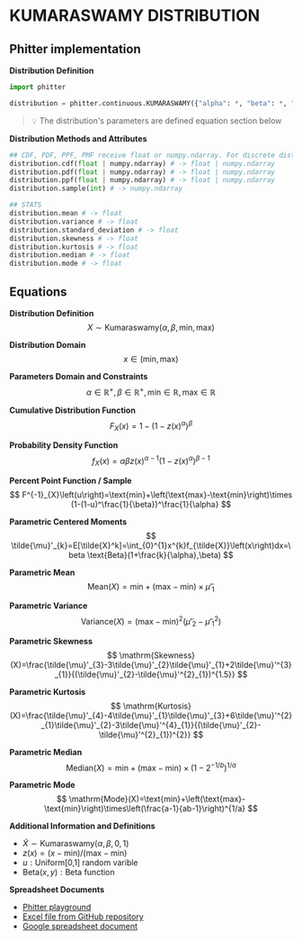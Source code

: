 # KUMARASWAMY DISTRIBUTION

## Phitter implementation

**Distribution Definition**

```python
import phitter

distribution = phitter.continuous.KUMARASWAMY({"alpha": *, "beta": *, "min": *, "max": *})
```

> 💡 The distribution's parameters are defined equation section below

**Distribution Methods and Attributes**

```python
## CDF, PDF, PPF, PMF receive float or numpy.ndarray. For discrete distributions PMF instead of PDF. Parameters notation are in description of ditribution
distribution.cdf(float | numpy.ndarray) # -> float | numpy.ndarray
distribution.pdf(float | numpy.ndarray) # -> float | numpy.ndarray
distribution.ppf(float | numpy.ndarray) # -> float | numpy.ndarray
distribution.sample(int) # -> numpy.ndarray

## STATS
distribution.mean # -> float
distribution.variance # -> float
distribution.standard_deviation # -> float
distribution.skewness # -> float
distribution.kurtosis # -> float
distribution.median # -> float
distribution.mode # -> float
```

## Equations

**Distribution Definition**
$$ X\sim\mathrm{Kumaraswamy}\left(\alpha,\beta,\text{min},\text{max}\right) $$

**Distribution Domain**
$$ x\in\left(\text{min},\text{max}\right) $$

**Parameters Domain and Constraints**
$$ \alpha\in\mathbb{R}^{+}, \beta\in\mathbb{R}^{+}, \text{min}\in\mathbb{R}, \text{max}\in\mathbb{R} $$

**Cumulative Distribution Function**
$$ F_{X}\left(x\right)=1-(1-z(x)^\alpha)^\beta $$

**Probability Density Function**
$$ f_{X}\left(x\right)=\alpha \beta z(x)^{\alpha-1}(1-z(x)^\alpha)^{\beta-1} $$

**Percent Point Function / Sample**
$$ F^{-1}_{X}\left(u\right)=\text{min}+\left(\text{max}-\text{min}\right)\times (1-(1-u)^\frac{1}{\beta})^\frac{1}{\alpha} $$

**Parametric Centered Moments**
$$ \tilde{\mu}'_{k}=E[\tilde{X}^k]=\int_{0}^{1}x^{k}f_{\tilde{X}}\left(x\right)dx=\beta \text{Beta}(1+\frac{k}{\alpha},\beta) $$

**Parametric Mean**
$$ \mathrm{Mean}(X)=\text{min}+\left(\text{max}-\text{min}\right)\times \tilde{\mu}'_{1} $$

**Parametric Variance**
$$ \mathrm{Variance}(X)=\left(\text{max}-\text{min}\right)^{2}(\tilde{\mu}'_{2}-\tilde{\mu}'^{2}_{1}) $$

**Parametric Skewness**
$$ \mathrm{Skewness}(X)=\frac{\tilde{\mu}'_{3}-3\tilde{\mu}'_{2}\tilde{\mu}'_{1}+2\tilde{\mu}'^{3}_{1}}{(\tilde{\mu}'_{2}-\tilde{\mu}'^{2}_{1})^{1.5}} $$

**Parametric Kurtosis**
$$ \mathrm{Kurtosis}(X)=\frac{\tilde{\mu}'_{4}-4\tilde{\mu}'_{1}\tilde{\mu}'_{3}+6\tilde{\mu}'^{2}_{1}\tilde{\mu}'_{2}-3\tilde{\mu}'^{4}_{1}}{(\tilde{\mu}'_{2}-\tilde{\mu}'^{2}_{1})^{2}} $$

**Parametric Median**
$$ \mathrm{Median}(X)=\text{min}+\left(\text{max}-\text{min}\right)\times\left(1-2^{-1/b}\right)^{1/a} $$

**Parametric Mode**
$$ \mathrm{Mode}(X)=\text{min}+\left(\text{max}-\text{min}\right)\times\left(\frac{a-1}{ab-1}\right)^{1/a} $$

**Additional Information and Definitions**
- $\tilde{X}\sim\mathrm{Kumaraswamy}\left(\alpha,\beta,0,1\right)$
- $z\left(x\right)=\left(x-\text{min}\right)/\left(\text{max}-\text{min}\right)$
- $u:\text{Uniform[0,1] random varible}$
- $\text{Beta}\left(x,y\right):\text{Beta function}$

**Spreadsheet Documents**

-   [Phitter playground](https://phitter.io/distributions/continuous/kumaraswamy)
-   [Excel file from GitHub repository](https://github.com/phitterio/phitter-files/blob/main/continuous/kumaraswamy.xlsx)
-   [Google spreadsheet document](https://docs.google.com/spreadsheets/d/10YJUDlAEygfOn07YxHBJxDqiXxygv8jKpJ8WvCZhe84)
    